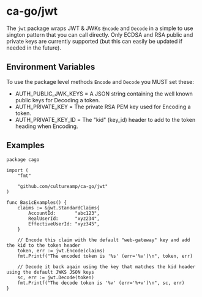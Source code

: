 # ca-go/jwt

The `jwt` package wraps JWT & JWKs `Encode` and `Decode` in a simple to use sington pattern that you can call directly. Only ECDSA and RSA public and private keys are currently supported (but this can easily be updated if needed in the future).

## Environment Variables

To use the package level methods `Encode` and `Decode` you MUST set these:

- AUTH_PUBLIC_JWK_KEYS = A JSON string containing the well known public keys for Decoding a token.
- AUTH_PRIVATE_KEY = The private RSA PEM key used for Encoding a token.
- AUTH_PRIVATE_KEY_ID = The "kid" (key_id) header to add to the token heading when Encoding.

## Examples
```
package cago

import (
	"fmt"

	"github.com/cultureamp/ca-go/jwt"
)

func BasicExamples() {
	claims := &jwt.StandardClaims{
		AccountId:       "abc123",
		RealUserId:      "xyz234",
		EffectiveUserId: "xyz345",
	}

	// Encode this claim with the default "web-gateway" key and add the kid to the token header
	token, err := jwt.Encode(claims)
	fmt.Printf("The encoded token is '%s' (err='%v')\n", token, err)

	// Decode it back again using the key that matches the kid header using the default JWKS JSON keys
	sc, err := jwt.Decode(token)
	fmt.Printf("The decode token is '%v' (err='%+v')\n", sc, err)
}
```

